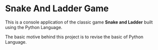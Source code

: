 # Snake And Ladder Game


This is a console application of the classic game **Snake and Ladder** built using the Python Language.

The basic motive behind this project is to revise the basic of Python Language.

<!-- More functions and functionalities will be added as we reach to the end of the project.>

